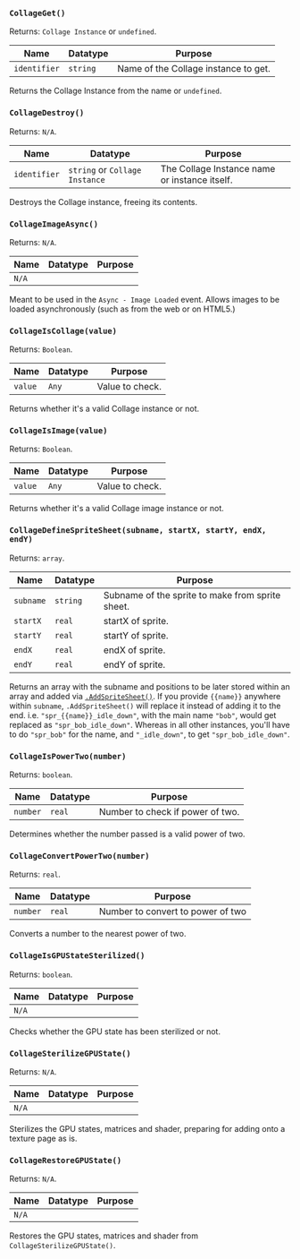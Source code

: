 ### `CollageGet()`

Returns: `Collage Instance` or `undefined`.

|Name|Datatype|Purpose|
|---|---|---|
|`identifier`|`string`|Name of the Collage instance to get.|

Returns the Collage Instance from the name or `undefined`.

### `CollageDestroy()`

Returns: `N/A`.

|Name|Datatype|Purpose|
|---|---|---|
|`identifier`|`string` or `Collage Instance`|The Collage Instance name or instance itself.|

Destroys the Collage instance, freeing its contents.

### `CollageImageAsync()`

Returns: `N/A`.

|Name|Datatype|Purpose|
|---|---|---|
|`N/A`|||

Meant to be used in the `Async - Image Loaded` event. Allows images to be loaded asynchronously (such as from the web or on HTML5.)

### `CollageIsCollage(value)`

Returns: `Boolean`.

|Name|Datatype|Purpose|
|---|---|---|
|`value`|`Any`|Value to check.|

Returns whether it's a valid Collage instance or not.

### `CollageIsImage(value)`

Returns: `Boolean`.

|Name|Datatype|Purpose|
|---|---|---|
|`value`|`Any`|Value to check.|

Returns whether it's a valid Collage image instance or not.

### `CollageDefineSpriteSheet(subname, startX, startY, endX, endY)`

Returns: `array`.

|Name|Datatype|Purpose|
|---|---|---|
|`subname`|`string`|Subname of the sprite to make from sprite sheet.|
|`startX`|`real`|startX of sprite.|
|`startY`|`real`|startY of sprite.|
|`endX`|`real`|endX of sprite.|
|`endY`|`real`|endY of sprite.|

Returns an array with the subname and positions to be later stored within an array and added via [`.AddSpriteSheet()`](collage.md#addspritesheetspriteid-spritearray-identifierstring-width-height-removeback-smooth-xorigin-yorigin-is3d). If you provide `{{name}}` anywhere within `subname`, `.AddSpriteSheet()` will replace it instead of adding it to the end. i.e. `"spr_{{name}}_idle_down"`, with the main name `"bob"`, would get replaced as `"spr_bob_idle_down"`. Whereas in all other instances, you'll have to do `"spr_bob"` for the name, and `"_idle_down"`, to get `"spr_bob_idle_down"`.

### `CollageIsPowerTwo(number)`

Returns: `boolean`.

|Name|Datatype|Purpose|
|---|---|---|
|`number`|`real`|Number to check if power of two.|

Determines whether the number passed is a valid power of two.

### `CollageConvertPowerTwo(number)`

Returns: `real`.

|Name|Datatype|Purpose|
|---|---|---|
|`number`|`real`|Number to convert to power of two|

Converts a number to the nearest power of two.

### `CollageIsGPUStateSterilized()`

Returns: `boolean`.

|Name|Datatype|Purpose|
|---|---|---|
|`N/A`|||

Checks whether the GPU state has been sterilized or not.

### `CollageSterilizeGPUState()`

Returns: `N/A`.

|Name|Datatype|Purpose|
|---|---|---|
|`N/A`|||

Sterilizes the GPU states, matrices and shader, preparing for adding onto a texture page as is.

### `CollageRestoreGPUState()`

Returns: `N/A`.

|Name|Datatype|Purpose|
|---|---|---|
|`N/A`|||

Restores the GPU states, matrices and shader from `CollageSterilizeGPUState()`.